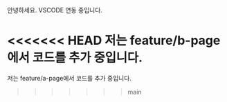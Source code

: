 안녕하세요. VSCODE 연동 중입니다.

<<<<<<< HEAD
저는 feature/b-page에서 코드를 추가 중입니다.
=======
저는 feature/a-page에서 코드를 추가 중입니다.
>>>>>>> main
